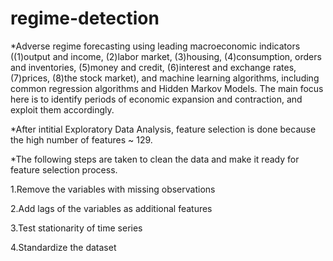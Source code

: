 # regime-detection

*Adverse regime forecasting using leading macroeconomic indicators ((1)output and income, (2)labor market, (3)housing, (4)consumption, orders and inventories, (5)money and credit, (6)interest and exchange rates, (7)prices, (8)the stock market), and machine learning algorithms, including common regression algorithms and Hidden Markov Models. The main focus here is to identify periods of economic expansion and contraction, and exploit them accordingly.

*After intitial Exploratory Data Analysis, feature selection is done because the high number of features ~ 129.

*The following steps are taken to clean the data and make it ready for feature selection process.

  1.Remove the variables with missing observations
  
  2.Add lags of the variables as additional features
  
  3.Test stationarity of time series
  
  4.Standardize the dataset
